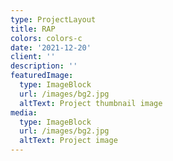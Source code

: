 ```yaml
---
type: ProjectLayout
title: RAP
colors: colors-c
date: '2021-12-20'
client: ''
description: ''
featuredImage:
  type: ImageBlock
  url: /images/bg2.jpg
  altText: Project thumbnail image
media:
  type: ImageBlock
  url: /images/bg2.jpg
  altText: Project image
---
```

